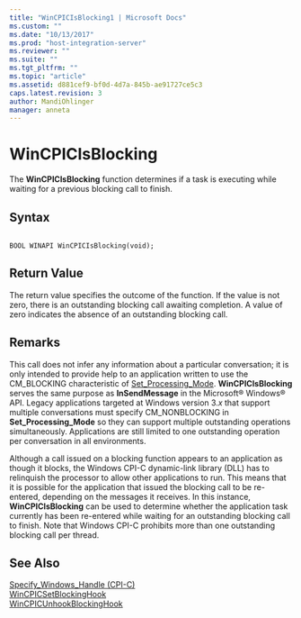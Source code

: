 ```yaml
---
title: "WinCPICIsBlocking1 | Microsoft Docs"
ms.custom: ""
ms.date: "10/13/2017"
ms.prod: "host-integration-server"
ms.reviewer: ""
ms.suite: ""
ms.tgt_pltfrm: ""
ms.topic: "article"
ms.assetid: d881cef9-bf0d-4d7a-845b-ae91727ce5c3
caps.latest.revision: 3
author: MandiOhlinger
manager: anneta
---
```

# WinCPICIsBlocking
The **WinCPICIsBlocking** function determines if a task is executing while waiting for a previous blocking call to finish.  
  
## Syntax  
  
```  
  
BOOL WINAPI WinCPICIsBlocking(void);  
```  
  
## Return Value  
 The return value specifies the outcome of the function. If the value is not zero, there is an outstanding blocking call awaiting completion. A value of zero indicates the absence of an outstanding blocking call.  
  
## Remarks  
 This call does not infer any information about a particular conversation; it is only intended to provide help to an application written to use the CM_BLOCKING characteristic of [Set_Processing_Mode](../core/set-processing-mode-cpi-c.md). **WinCPICIsBlocking** serves the same purpose as **InSendMessage** in the Microsoft® Windows® API. Legacy applications targeted at Windows version 3.*x* that support multiple conversations must specify CM_NONBLOCKING in **Set_Processing_Mode** so they can support multiple outstanding operations simultaneously. Applications are still limited to one outstanding operation per conversation in all environments.  
  
 Although a call issued on a blocking function appears to an application as though it blocks, the Windows CPI-C dynamic-link library (DLL) has to relinquish the processor to allow other applications to run. This means that it is possible for the application that issued the blocking call to be re-entered, depending on the messages it receives. In this instance, **WinCPICIsBlocking** can be used to determine whether the application task currently has been re-entered while waiting for an outstanding blocking call to finish. Note that Windows CPI-C prohibits more than one outstanding blocking call per thread.  
  
## See Also  
 [Specify_Windows_Handle (CPI-C)](../core/specify-windows-handle-cpi-c.md)   
 [WinCPICSetBlockingHook](../core/wincpicsetblockinghook.md)   
 [WinCPICUnhookBlockingHook](../core/wincpicunhookblockinghook.md)